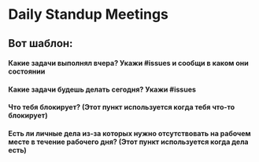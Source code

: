 # Daily Standup Meetings

## Вот шаблон:

#### Какие задачи выполнял вчера? Укажи #issues и сообщи в каком они состоянии
#### Какие задачи будешь делать сегодня? Укажи #issues
#### Что тебя блокирует? (Этот пункт используется когда тебя что-то блокирует)
#### Есть ли личные дела из-за которых нужно отсутствовать на рабочем месте в течение рабочего дня? (Этот пункт используется когда дела есть)
